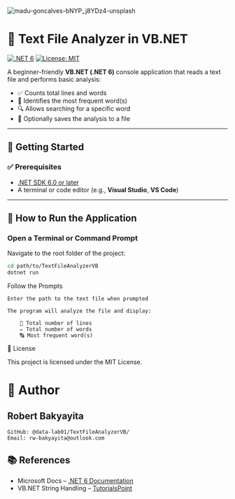 ![madu-goncalves-bNYP_j8YDz4-unsplash](https://github.com/user-attachments/assets/b249b468-fd76-4514-a114-70145aa58e23)

# 📄 Text File Analyzer in VB.NET

[![.NET 6](https://img.shields.io/badge/.NET-6.0-blueviolet?logo=dotnet)](https://dotnet.microsoft.com/)
[![License: MIT](https://img.shields.io/badge/License-MIT-yellow.svg)](LICENSE)

A beginner-friendly **VB.NET (.NET 6)** console application that reads a text file and performs basic analysis:

- ✅ Counts total lines and words  
- 🔁 Identifies the most frequent word(s)  
- 🔍 Allows searching for a specific word  
- 💾 Optionally saves the analysis to a file  

---

## 🚀 Getting Started

### ✅ Prerequisites

- [.NET SDK 6.0 or later](https://dotnet.microsoft.com/download)
- A terminal or code editor (e.g., **Visual Studio**, **VS Code**)

---

## 🧪 How to Run the Application
###   Open a Terminal or Command Prompt
Navigate to the root folder of the project:

```bash
cd path/to/TextFileAnalyzerVB
dotnet run

```
Follow the Prompts

    Enter the path to the text file when prompted

    The program will analyze the file and display:

        📄 Total number of lines
        ✏️ Total number of words
        🔠 Most frequent word(s)

📜 License

This project is licensed under the MIT License.

# 👤 Author
## Robert Bakyayita
    GitHub: @data-lab01/TextFileAnalyzerVB/
    Email: rw-bakyayita@outlook.com

## 📚 References

- Microsoft Docs – [.NET 6 Documentation](https://learn.microsoft.com/en-us/dotnet/)
- VB.NET String Handling – [TutorialsPoint](https://www.tutorialspoint.com/vb.net/vb.net_strings.htm)
